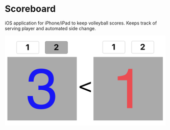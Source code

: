 # Scoreboard

iOS application for iPhone/iPad to keep volleyball scores. Keeps track of serving player and automated side change.

![Screenshot](Scoreboard.png)
